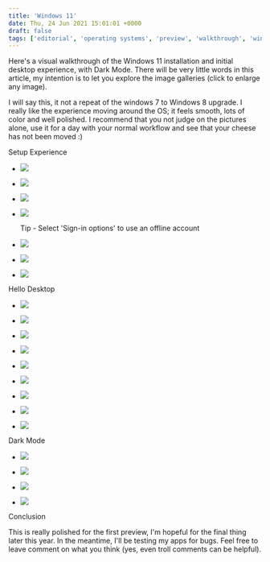 ```yaml
---
title: 'Windows 11'
date: Thu, 24 Jun 2021 15:01:01 +0000
draft: false
tags: ['editorial', 'operating systems', 'preview', 'walkthrough', 'windows', 'windows 11', 'Windows11']
---
```


Here's a visual walkthrough of the Windows 11 installation and initial desktop experience, with Dark Mode. There will be very little words in this article, my intention is to let you explore the image galleries (click to enlarge any image).

I will say this, it not a repeat of the windows 7 to Windows 8 upgrade. I really like the experience moving around the OS; it feels smooth, lots of color and well polished. I recommend that you not judge on the pictures alone, use it for a day with your normal workflow and see that your cheese has not been moved :)

Setup Experience

*   ![](/dvlup-blog/wp-content/uploads/2021/06/2.png)
    
*   ![](/dvlup-blog/wp-content/uploads/2021/06/3.png)
    
*   ![](/dvlup-blog/wp-content/uploads/2021/06/4.png)
    
*   ![](/dvlup-blog/wp-content/uploads/2021/06/5.png)
    
    Tip - Select 'Sign-in options' to use an offline account
    
*   ![](/dvlup-blog/wp-content/uploads/2021/06/6.png)
    
*   ![](/dvlup-blog/wp-content/uploads/2021/06/7.png)
    
*   ![](/dvlup-blog/wp-content/uploads/2021/06/8-1024x576.png)
    

Hello Desktop

*   ![](/dvlup-blog/wp-content/uploads/2021/06/9-1024x576.png)
    
*   ![](/dvlup-blog/wp-content/uploads/2021/06/10-1024x576.png)
    
*   ![](/dvlup-blog/wp-content/uploads/2021/06/11-1024x576.png)
    
*   ![](/dvlup-blog/wp-content/uploads/2021/06/12-1024x576.png)
    
*   ![](/dvlup-blog/wp-content/uploads/2021/06/13-1024x576.png)
    
*   ![](/dvlup-blog/wp-content/uploads/2021/06/14-1024x576.png)
    
*   ![](/dvlup-blog/wp-content/uploads/2021/06/15-1024x576.png)
    
*   ![](/dvlup-blog/wp-content/uploads/2021/06/16-1024x576.png)
    
*   ![](/dvlup-blog/wp-content/uploads/2021/06/17-1024x576.png)
    

Dark Mode

*   ![](/dvlup-blog/wp-content/uploads/2021/06/18-1024x576.png)
    
*   ![](/dvlup-blog/wp-content/uploads/2021/06/19-1024x576.png)
    
*   ![](/dvlup-blog/wp-content/uploads/2021/06/20-1024x576.png)
    
*   ![](/dvlup-blog/wp-content/uploads/2021/06/21-1024x576.png)
    

Conclusion

This is really polished for the first preview, I'm hopeful for the final thing later this year. In the meantime, I'll be testing my apps for bugs. Feel free to leave comment on what you think (yes, even troll comments can be helpful).